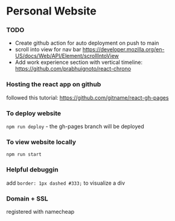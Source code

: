 # Personal Website

### TODO
- Create github action for auto deployment on push to main
- scroll into view for nav bar https://developer.mozilla.org/en-US/docs/Web/API/Element/scrollIntoView
- Add work experience section with vertical timeline: https://github.com/prabhuignoto/react-chrono

### Hosting the react app on github
followed this tutorial: https://github.com/gitname/react-gh-pages

### To deploy website
`npm run deploy` - the gh-pages branch will be deployed

### To view website locally
`npm run start`

### Helpful debuggin
add `border: 1px dashed #333;` to visualize a div

### Domain + SSL
registered with namecheap
